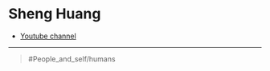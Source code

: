 # Sheng Huang

- [Youtube channel](<https://www.youtube.com/channel/UCD-TO23_eui_SP2RwZL1V0g>)

---

> #People_and_self/humans
